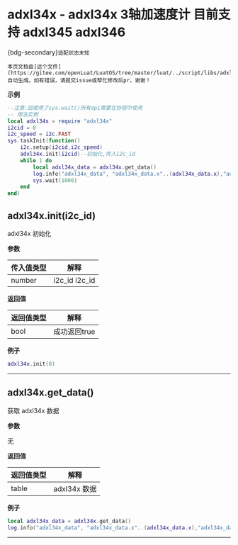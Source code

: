 # adxl34x - adxl34x 3轴加速度计 目前支持 adxl345 adxl346

{bdg-secondary}`适配状态未知`

```{note}
本页文档由[这个文件](https://gitee.com/openLuat/LuatOS/tree/master/luat/../script/libs/adxl34x.lua)自动生成。如有错误，请提交issue或帮忙修改后pr，谢谢！
```


**示例**

```lua
--注意:因使用了sys.wait()所有api需要在协程中使用
-- 用法实例
local adxl34x = require "adxl34x"
i2cid = 0
i2c_speed = i2c.FAST
sys.taskInit(function()
    i2c.setup(i2cid,i2c_speed)
    adxl34x.init(i2cid)--初始化,传入i2c_id
    while 1 do
        local adxl34x_data = adxl34x.get_data()
        log.info("adxl34x_data", "adxl34x_data.x"..(adxl34x_data.x),"adxl34x_data.y"..(adxl34x_data.y),"adxl34x_data.z"..(adxl34x_data.z))
        sys.wait(1000)
    end
end)

```

## adxl34x.init(i2c_id)



adxl34x 初始化

**参数**

|传入值类型|解释|
|-|-|
|number|i2c_id i2c_id|

**返回值**

|返回值类型|解释|
|-|-|
|bool|成功返回true|

**例子**

```lua
adxl34x.init(0)

```

---

## adxl34x.get_data()



获取 adxl34x 数据

**参数**

无

**返回值**

|返回值类型|解释|
|-|-|
|table|adxl34x 数据|

**例子**

```lua
local adxl34x_data = adxl34x.get_data()
log.info("adxl34x_data", "adxl34x_data.x"..(adxl34x_data.x),"adxl34x_data.y"..(adxl34x_data.y),"adxl34x_data.z"..(adxl34x_data.z))

```

---

